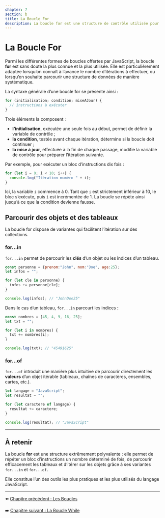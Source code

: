 ```yaml
---
chapter: 7
section: b
title: La Boucle For
description: La boucle for est une structure de contrôle utilisée pour exécuter un bloc de code plusieurs fois, que ce soit pour un nombre d’itérations fixé ou sur un intervalle défini. C’est une instruction polyvalente, couramment employée pour parcourir des tableaux, des chaînes de caractères et d’autres objets itérables.
---
```


# La Boucle For

Parmi les différentes formes de boucles offertes par JavaScript, la boucle **for** est sans doute la plus connue et la plus utilisée. Elle est particulièrement adaptée lorsqu’on connaît à l’avance le nombre d’itérations à effectuer, ou lorsqu’on souhaite parcourir une structure de données de manière systématique.

La syntaxe générale d’une boucle for se présente ainsi :

```javascript
for (initialisation; condition; miseAJour) {
  // instructions à exécuter
}
```

Trois éléments la composent :

* **l’initialisation**, exécutée une seule fois au début, permet de définir la variable de contrôle ;
* **la condition**, testée avant chaque itération, détermine si la boucle doit continuer ;
* **la mise à jour**, effectuée à la fin de chaque passage, modifie la variable de contrôle pour préparer l’itération suivante.

Par exemple, pour exécuter un bloc d’instructions dix fois :

```javascript
for (let i = 0; i < 10; i++) {
  console.log("Itération numéro " + i);
}
```

Ici, la variable `i` commence à 0. Tant que `i` est strictement inférieur à 10, le bloc s’exécute, puis `i` est incrémentée de 1. La boucle se répète ainsi jusqu’à ce que la condition devienne fausse.



## Parcourir des objets et des tableaux

La boucle for dispose de variantes qui facilitent l’itération sur des collections.

### for...in

`for...in` permet de parcourir les **clés** d’un objet ou les indices d’un tableau.

```javascript
const personne = {prenom:"John", nom:"Doe", age:25};
let infos = "";

for (let cle in personne) {
  infos += personne[cle];
}

console.log(infos); // "JohnDoe25"
```

Dans le cas d’un tableau, `for...in` parcourt les indices :

```javascript
const nombres = [45, 4, 9, 16, 25];
let txt = "";

for (let i in nombres) {
  txt += nombres[i];
}

console.log(txt); // "45491625"
```

### for...of

`for...of` introduit une manière plus intuitive de parcourir directement les **valeurs** d’un objet itérable (tableaux, chaînes de caractères, ensembles, cartes, etc.).

```javascript
let langage = "JavaScript";
let resultat = "";

for (let caractere of langage) {
  resultat += caractere;
}

console.log(resultat); // "JavaScript"
```

---

## À retenir

La boucle **for** est une structure extrêmement polyvalente :
elle permet de répéter un bloc d’instructions un nombre déterminé de fois, de parcourir efficacement les tableaux et d’itérer sur les objets grâce à ses variantes `for...in` et `for...of`.

Elle constitue l’un des outils les plus pratiques et les plus utilisés du langage JavaScript.

---

⬅️ [Chapitre précédent : Les Boucles](./a_Boucles.md)

➡️ [Chapitre suivant : La Boucle While](./c_While.md)

